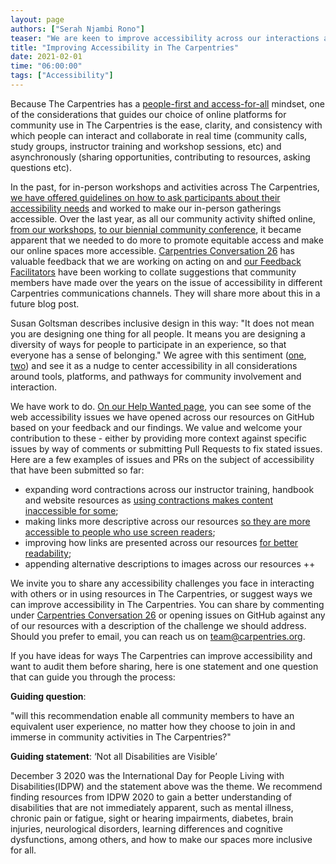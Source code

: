 ```yaml
---
layout: page
authors: ["Serah Njambi Rono"]
teaser: "We are keen to improve accessibility across our interactions and resources in The Carpentries, and invite you to help."
title: "Improving Accessibility in The Carpentries"
date: 2021-02-01
time: "06:00:00"
tags: ["Accessibility"]
---
```

Because The Carpentries has a [people-first and access-for-all](https://carpentries.org/values/) mindset, one of the considerations that guides our choice of online platforms for community use in The Carpentries is the ease, clarity, and consistency with which people can interact and collaborate in real time (community calls, study groups, instructor training and workshop sessions, etc) and asynchronously (sharing opportunities, contributing to resources, asking questions etc). 

In the past, for in-person workshops and activities across The Carpentries, [we have offered guidelines on how to ask participants about their accessibility needs](https://docs.carpentries.org/topic_folders/hosts_instructors/workshop_needs.html#accessibility) and worked to make our in-person gatherings accessible. Over the last year, as all our community activity shifted online, [from our workshops](https://carpentries.org/online-workshop-recommendations/), [to our biennial community conference](https://2020.carpentrycon.org), it became apparent that we needed to do more to promote equitable access and make our online spaces more accessible. [Carpentries Conversation 26](https://github.com/carpentries/conversations/issues/26) has valuable feedback that we are working on acting on and [our Feedback Facilitators](https://carpentries.org/blog/2020/11/introducing-carpentries-feedback-facilitators/) have been working to collate suggestions that community members have made over the years on the issue of accessibility in different Carpentries communications channels. They will share more about this in a future blog post.

Susan Goltsman describes inclusive design in this way: "It does not mean you are designing one thing for all people. It means you are designing a diversity of ways for people to participate in an experience, so that everyone has a sense of belonging." We agree with this sentiment ([one](https://carpentries.org/blog/2019/04/how-and-why-we-communicate/), [two](https://carpentries.org/blog/2019/06/equity-call-outcomes/)) and see it as a nudge to center accessibility in all considerations around tools, platforms, and pathways for community involvement and interaction.  


We have work to do. [On our Help Wanted page](https://carpentries.org/help-wanted-issues/), you can see some of the web accessibility issues we have opened across our resources on GitHub based on your feedback and our findings. We value and welcome your contribution to these - either by providing more context against specific issues by way of comments or submitting Pull Requests to fix stated issues. Here are a few examples of issues and PRs on the subject of accessibility that have been submitted so far:

- expanding word contractions across our instructor training, handbook and website resources as [using contractions makes content inaccessible for some](https://medium.com/@joanne.schofield/using-contractions-could-be-making-your-writing-inaccessible-4034bb3cd76a);
- making links more descriptive across our resources [so they are more accessible to people who use screen readers](https://webaccess.berkeley.edu/ask-pecan/click-here);
- improving how links are presented across our resources [for better readability](https://webaim.org/techniques/hypertext/link_text#appearance);
- appending alternative descriptions to images across our resources ++


We invite you to share any accessibility challenges you face in interacting with others or in using resources in The Carpentries, or suggest ways we can improve accessibility in The Carpentries. You can share by commenting under [Carpentries Conversation 26](https://github.com/carpentries/conversations/issues/26) or opening issues on GitHub against any of our resources with a description of the challenge we should address. Should you prefer to email, you can reach us on [team@carpentries.org](mailto:team@carpentries.org).

If you have ideas for ways The Carpentries can improve accessibility and want to audit them before sharing, here is one statement and one question that can guide you through the process:

  **Guiding question**:  
  
  "will this recommendation enable all community members to have an equivalent user experience, no matter how they choose to join in and immerse in community activities in The Carpentries?"

  **Guiding statement**: ‘Not all Disabilities are Visible’
  
December 3 2020 was the International Day for People Living with Disabilities(IDPW) and the statement above was the theme. We recommend finding resources from IDPW 2020 to gain a better understanding of disabilities that are not immediately apparent, such as mental illness, chronic pain or fatigue, sight or hearing impairments, diabetes, brain injuries, neurological disorders, learning differences and cognitive dysfunctions, among others, and how to make our spaces more inclusive for all.
